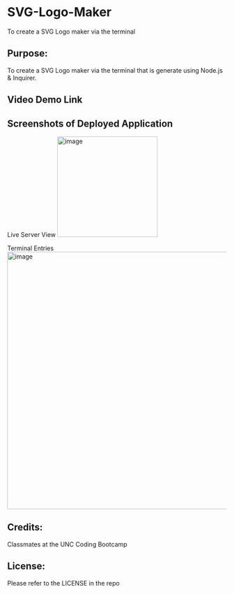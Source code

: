 # SVG-Logo-Maker
To create a SVG Logo maker via the terminal

## Purpose:
To create a SVG Logo maker via the terminal that is generate using Node.js & Inquirer.

## Video Demo Link


## Screenshots of Deployed Application
Live Server View
<img width="230" alt="image" src="https://github.com/elaine-luckey/SVG-Logo-Maker/assets/134161776/cdf2e5bb-6bf8-4ae9-9a57-d6cdba769813">


Terminal Entries
<img width="589" alt="image" src="https://github.com/elaine-luckey/SVG-Logo-Maker/assets/134161776/c13675d7-21ab-47fc-915c-e1740c6624b1">

 
## Credits:
Classmates at the UNC Coding Bootcamp

## License: 
Please refer to the LICENSE in the repo
